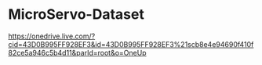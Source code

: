 # MicroServo-Dataset
https://onedrive.live.com/?cid=43D0B995FF928EF3&id=43D0B995FF928EF3%21scb8e4e94690f410f82ce5a946c5b4d11&parId=root&o=OneUp
